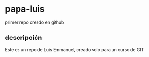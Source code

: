 # papa-luis
primer repo creado en github

## descripción
Este es un repo de Luis Emmanuel, creado solo para un curso de GIT
